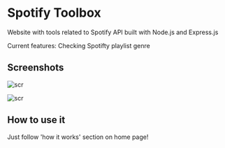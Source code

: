 # Spotify Toolbox
Website with tools related to Spotify API built with Node.js and Express.js

Current features: Checking Spotifty playlist genre

## Screenshots

![scr](https://i.imgur.com/vAy84ir.png)

![scr](https://i.imgur.com/JBV1uiX.png)

## How to use it
Just follow 'how it works' section on home page!
